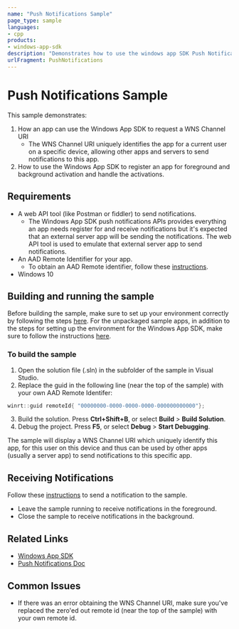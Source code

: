 ```yaml
---
name: "Push Notifications Sample" 
page_type: sample
languages:
- cpp
products: 
- windows-app-sdk
description: "Demonstrates how to use the windows app SDK Push Notifications APIs from an unpackaged app"
urlFragment: PushNotifications
---
```

# Push Notifications Sample
This sample demonstrates:
1. How an app can use the Windows App SDK to request a WNS Channel URI
    * The WNS Channel URI uniquely identifies the app for a current user on a specific device, allowing other apps and servers to send notifications to this app.
2.	How to use the Windows App SDK to register an app for foreground and background activation and handle the activations.
## Requirements
* A web API tool (like Postman or fiddler) to send notifications.
   * The Windows App SDK push notifications APIs provides everything an app needs register for and receive notifications but it's expected that an external server app will be sending the notifications. The web API tool is used to emulate that external server app to send notifications.
* An AAD Remote Identifier for your app.
   * To obtain an AAD Remote identifier, follow these [instructions](https://docs.microsoft.com/en-us/windows/apps/windows-app-sdk/notifications/push/push-quickstart#configure-your-apps-identity-in-azure-active-directory).
* Windows 10
## Building and running the sample 
Before building the sample, make sure to set up your environment correctly by following the steps [here](https://docs.microsoft.com/windows/apps/windows-app-sdk/set-up-your-development-environment).
For the unpackaged sample apps, in addition to the steps for setting up the environment for the Windows App SDK, make sure to follow the instructions [here](https://docs.microsoft.com/windows/apps/windows-app-sdk/deploy-unpackaged-apps).
### To build the sample
1. Open the solution file (.sln) in the subfolder of the sample in Visual Studio.
2. Replace the guid in the following line (near the top of the sample) with your own AAD Remote Identifer:
``` cpp
winrt::guid remoteId{ "00000000-0000-0000-0000-000000000000"}; 
```
3. Build the solution. Press **Ctrl+Shift+B**, or select **Build** \> **Build Solution**.
4. Debug the project. Press **F5**, or select **Debug** \> **Start Debugging**. 

The sample will display a WNS Channel URI which uniquely identify this app, for this user on this device and thus can be used by other apps (usually a server app) to send notifications to this specific app.
## Receiving Notifications
Follow these [instructions]() to send a notification to the sample. 
   * Leave the sample running to receive notifications in the foreground.
   * Close the sample to receive notifications in the background.
## Related Links
- [Windows App SDK](https://docs.microsoft.com/windows/apps/windows-app-sdk/)
- [Push Notifications Doc]()
## Common Issues
* If there was an error obtaining the WNS Channel URI, make sure you've replaced the zero'ed out remote id (near the top of the sample) with your own remote id.

